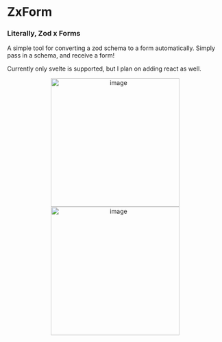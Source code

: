 # ZxForm
### Literally, Zod x Forms

A simple tool for converting a zod schema to a form automatically. Simply pass in a schema, and receive a form!

Currently only svelte is supported, but I plan on adding react as well.

<p align="center">
<img width="300" alt="image" src="https://github.com/user-attachments/assets/03be38a5-c571-4794-9c60-9af657222ba0" />

<img width="300" alt="image" src="https://github.com/user-attachments/assets/25b8e767-7a7a-4c49-a439-6a7f3494bc8a" />
</p>
